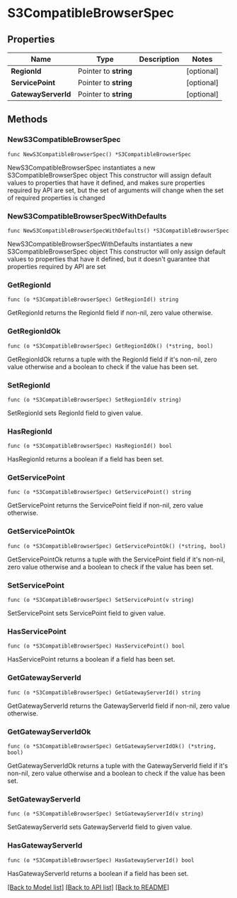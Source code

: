 # S3CompatibleBrowserSpec

## Properties

Name | Type | Description | Notes
------------ | ------------- | ------------- | -------------
**RegionId** | Pointer to **string** |  | [optional] 
**ServicePoint** | Pointer to **string** |  | [optional] 
**GatewayServerId** | Pointer to **string** |  | [optional] 

## Methods

### NewS3CompatibleBrowserSpec

`func NewS3CompatibleBrowserSpec() *S3CompatibleBrowserSpec`

NewS3CompatibleBrowserSpec instantiates a new S3CompatibleBrowserSpec object
This constructor will assign default values to properties that have it defined,
and makes sure properties required by API are set, but the set of arguments
will change when the set of required properties is changed

### NewS3CompatibleBrowserSpecWithDefaults

`func NewS3CompatibleBrowserSpecWithDefaults() *S3CompatibleBrowserSpec`

NewS3CompatibleBrowserSpecWithDefaults instantiates a new S3CompatibleBrowserSpec object
This constructor will only assign default values to properties that have it defined,
but it doesn't guarantee that properties required by API are set

### GetRegionId

`func (o *S3CompatibleBrowserSpec) GetRegionId() string`

GetRegionId returns the RegionId field if non-nil, zero value otherwise.

### GetRegionIdOk

`func (o *S3CompatibleBrowserSpec) GetRegionIdOk() (*string, bool)`

GetRegionIdOk returns a tuple with the RegionId field if it's non-nil, zero value otherwise
and a boolean to check if the value has been set.

### SetRegionId

`func (o *S3CompatibleBrowserSpec) SetRegionId(v string)`

SetRegionId sets RegionId field to given value.

### HasRegionId

`func (o *S3CompatibleBrowserSpec) HasRegionId() bool`

HasRegionId returns a boolean if a field has been set.

### GetServicePoint

`func (o *S3CompatibleBrowserSpec) GetServicePoint() string`

GetServicePoint returns the ServicePoint field if non-nil, zero value otherwise.

### GetServicePointOk

`func (o *S3CompatibleBrowserSpec) GetServicePointOk() (*string, bool)`

GetServicePointOk returns a tuple with the ServicePoint field if it's non-nil, zero value otherwise
and a boolean to check if the value has been set.

### SetServicePoint

`func (o *S3CompatibleBrowserSpec) SetServicePoint(v string)`

SetServicePoint sets ServicePoint field to given value.

### HasServicePoint

`func (o *S3CompatibleBrowserSpec) HasServicePoint() bool`

HasServicePoint returns a boolean if a field has been set.

### GetGatewayServerId

`func (o *S3CompatibleBrowserSpec) GetGatewayServerId() string`

GetGatewayServerId returns the GatewayServerId field if non-nil, zero value otherwise.

### GetGatewayServerIdOk

`func (o *S3CompatibleBrowserSpec) GetGatewayServerIdOk() (*string, bool)`

GetGatewayServerIdOk returns a tuple with the GatewayServerId field if it's non-nil, zero value otherwise
and a boolean to check if the value has been set.

### SetGatewayServerId

`func (o *S3CompatibleBrowserSpec) SetGatewayServerId(v string)`

SetGatewayServerId sets GatewayServerId field to given value.

### HasGatewayServerId

`func (o *S3CompatibleBrowserSpec) HasGatewayServerId() bool`

HasGatewayServerId returns a boolean if a field has been set.


[[Back to Model list]](../README.md#documentation-for-models) [[Back to API list]](../README.md#documentation-for-api-endpoints) [[Back to README]](../README.md)


